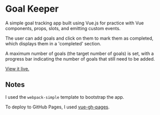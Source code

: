 # Goal Keeper

A simple goal tracking app built using Vue.js for practice with Vue components, props, slots, and emitting custom events.

The user can add goals and click on them to mark them as completed, which displays them in a 'completed' section.

A maximum number of goals (the target number of goals) is set, with a progress bar indicating the number of goals that still need to be added.

[View it live.](https://nataliecardot.com/goal-keeper/)

## Notes

I used the `webpack-simple` template to bootstrap the app.

To deploy to GitHub Pages, I used [vue-gh-pages](https://www.npmjs.com/package/vue-gh-pages).

